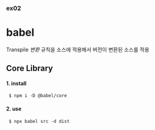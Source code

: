 ### ex02
# babel
Transpile _변환_ 규칙을 소스에 적용해서 버전이 변환된 소스를 적용

## Core Library


#### 1. install
     $ npm i -D @babel/core 

#### 2. use
     $ npx babel src -d dist